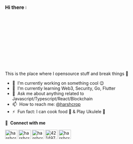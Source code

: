 
### Hi there <a href="https://twitter.com/harshcrop/"><img src="https://media.giphy.com/media/hvRJCLFzcasrR4ia7z/giphy.gif" width="5%"></a>
This is the place where I opensource stuff and break things :rofl:

- 🔭 &nbsp;I’m currently working on something cool :wink:
- 🌱 &nbsp;I’m currently learning Web3, Security, Go, Flutter
- 💬 &nbsp;Ask me about anything related to Javascript/Typescript/React/Blockchain
- 📫 &nbsp;How to reach me: [@harshcrop](https://twitter.com/harshcrop)
- ⚡ &nbsp;Fun fact: I can cook food 🥘 & Play Ukulele 🎸



🔗 &nbsp;**Connect with me**
<p align="left">
<a href="https://medium.com/@harshcrop" target="blank"><img align="center" src="https://cdn.jsdelivr.net/npm/simple-icons@3.0.1/icons/medium.svg" alt="harshcrop" height="30" width="40" /></a>
<a href="https://twitter.com/harshcrop" target="blank"><img align="center" src="https://raw.githubusercontent.com/rahuldkjain/github-profile-readme-generator/master/src/images/icons/Social/twitter.svg" alt="harshcrop" height="30" width="40" /></a>
<a href="https://linkedin.com/in/harshcrop" target="blank"><img align="center" src="https://raw.githubusercontent.com/rahuldkjain/github-profile-readme-generator/master/src/images/icons/Social/linked-in-alt.svg" alt="harshcrop" height="30" width="40" /></a>
<a href="https://stackoverflow.com/users/4270633/harsh-shah" target="blank"><img align="center" src="https://raw.githubusercontent.com/rahuldkjain/github-profile-readme-generator/master/src/images/icons/Social/stack-overflow.svg" alt="4214976" height="30" width="40" /></a>
<a href="https://instagram.com/harshcrop" target="blank"><img align="center" src="https://raw.githubusercontent.com/rahuldkjain/github-profile-readme-generator/master/src/images/icons/Social/instagram.svg" alt="harshcrop" height="30" width="40" /></a>
